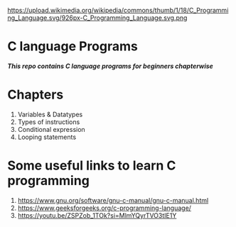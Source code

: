 https://upload.wikimedia.org/wikipedia/commons/thumb/1/18/C_Programming_Language.svg/926px-C_Programming_Language.svg.png
# C language Programs
***This repo contains C language programs for beginners chapterwise***

# Chapters
1. Variables & Datatypes
1. Types of instructions
1. Conditional expression
1. Looping statements

# Some useful links to learn C programming
1. https://www.gnu.org/software/gnu-c-manual/gnu-c-manual.html
1. https://www.geeksforgeeks.org/c-programming-language/
1. https://youtu.be/ZSPZob_1TOk?si=MlmYQyrTVO3tIE1Y 
